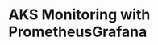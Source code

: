 # AKS Monitoring with PrometheusGrafana                                                                                                                                                     
